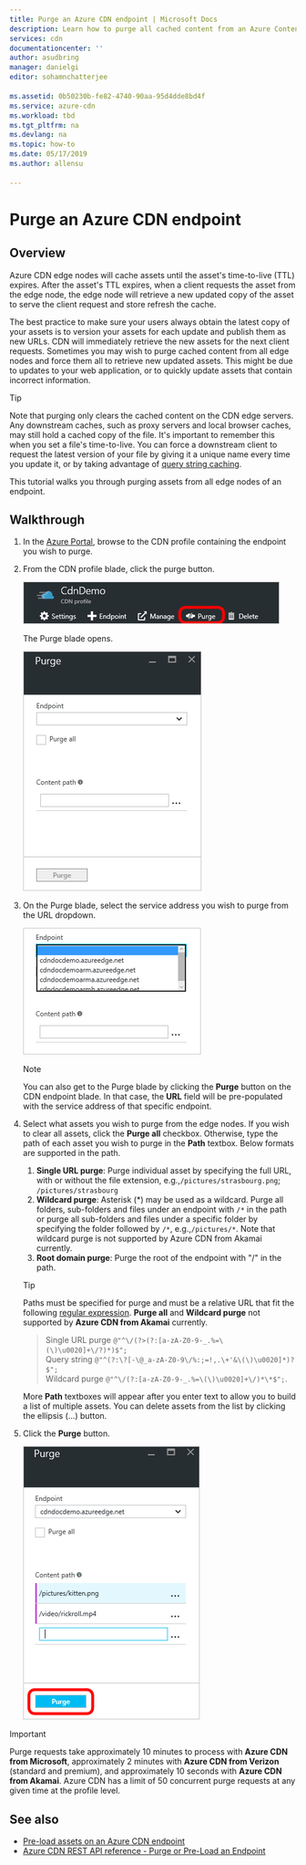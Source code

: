 ```yaml
---
title: Purge an Azure CDN endpoint | Microsoft Docs
description: Learn how to purge all cached content from an Azure Content Delivery Network endpoint. Edge nodes cache assets until their time-to-live expires.
services: cdn
documentationcenter: ''
author: asudbring
manager: danielgi
editor: sohamnchatterjee

ms.assetid: 0b50230b-fe82-4740-90aa-95d4dde8bd4f
ms.service: azure-cdn
ms.workload: tbd
ms.tgt_pltfrm: na
ms.devlang: na
ms.topic: how-to
ms.date: 05/17/2019
ms.author: allensu

---
```

# Purge an Azure CDN endpoint
## Overview
Azure CDN edge nodes will cache assets until the asset's time-to-live (TTL) expires.  After the asset's TTL expires, when a client requests the asset from the edge node, the edge node will retrieve a new updated copy of the asset to serve the client request and store refresh the cache.

The best practice to make sure your users always obtain the latest copy of your assets is to version your assets for each update and publish them as new URLs.  CDN will immediately retrieve the new assets for the next client requests.  Sometimes you may wish to purge cached content from all edge nodes and force them all to retrieve new updated assets.  This might be due to updates to your web application, or to quickly update assets that contain incorrect information.

> [!TIP]
> Note that purging only clears the cached content on the CDN edge servers.  Any downstream caches, such as proxy servers and local browser caches, may still hold a cached copy of the file.  It's important to remember this when you set a file's time-to-live.  You can force a downstream client to request the latest version of your file by giving it a unique name every time you update it, or by taking advantage of [query string caching](cdn-query-string.md).  
> 
> 

This tutorial walks you through purging assets from all edge nodes of an endpoint.

## Walkthrough
1. In the [Azure Portal](https://portal.azure.com), browse to the CDN profile containing the endpoint you wish to purge.
2. From the CDN profile blade, click the purge button.
   
    ![CDN profile blade](./media/cdn-purge-endpoint/cdn-profile-blade.png)
   
    The Purge blade opens.
   
    ![CDN purge blade](./media/cdn-purge-endpoint/cdn-purge-blade.png)
3. On the Purge blade, select the service address you wish to purge from the URL dropdown.
   
    ![Purge form](./media/cdn-purge-endpoint/cdn-purge-form.png)
   
   > [!NOTE]
   > You can also get to the Purge blade by clicking the **Purge** button on the CDN endpoint blade.  In that case, the **URL** field will be pre-populated with the service address of that specific endpoint.
   > 
   > 
4. Select what assets you wish to purge from the edge nodes.  If you wish to clear all assets, click the **Purge all** checkbox.  Otherwise, type the path of each asset you wish to purge in the **Path** textbox. Below formats are supported in the path.
	1. **Single URL purge**: Purge individual asset by specifying the full URL, with or without the file extension, e.g.,`/pictures/strasbourg.png`; `/pictures/strasbourg`
	2. **Wildcard purge**: Asterisk (\*) may be used as a wildcard. Purge all folders, sub-folders and files under an endpoint with `/*` in the path or purge all sub-folders and files under a specific folder by specifying the folder followed by `/*`, e.g.,`/pictures/*`.  Note that wildcard purge is not supported by Azure CDN from Akamai currently. 
	3. **Root domain purge**: Purge the root of the endpoint with "/" in the path.
   
   > [!TIP]
   > Paths must be specified for purge and must be a relative URL that fit the following [regular expression](/dotnet/standard/base-types/regular-expression-language-quick-reference). **Purge all** and **Wildcard purge** not supported by **Azure CDN from Akamai** currently.
   > > Single URL purge `@"^\/(?>(?:[a-zA-Z0-9-_.%=\(\)\u0020]+\/?)*)$";`  
   > > Query string `@"^(?:\?[-\@_a-zA-Z0-9\/%:;=!,.\+'&\(\)\u0020]*)?$";`  
   > > Wildcard purge `@"^\/(?:[a-zA-Z0-9-_.%=\(\)\u0020]+\/)*\*$";`. 
   > 
   > More **Path** textboxes will appear after you enter text to allow you to build a list of multiple assets.  You can delete assets from the list by clicking the ellipsis (...) button.
   > 
5. Click the **Purge** button.
   
    ![Purge button](./media/cdn-purge-endpoint/cdn-purge-button.png)

> [!IMPORTANT]
> Purge requests take approximately 10 minutes to process with **Azure CDN from Microsoft**, approximately 2 minutes with **Azure CDN from Verizon** (standard and premium), and approximately 10 seconds with **Azure CDN from Akamai**.  Azure CDN has a limit of 50 concurrent purge requests at any given time at the profile level. 
> 
> 

## See also
* [Pre-load assets on an Azure CDN endpoint](cdn-preload-endpoint.md)
* [Azure CDN REST API reference - Purge or Pre-Load an Endpoint](/rest/api/cdn/endpoints)

